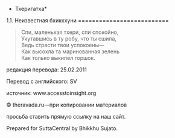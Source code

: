 * Тхеригатха*

1\.1\. Неизвестная бхиккхуни
\=\=\=\=\=\=\=\=\=\=\=\=\=\=\=\=\=\=\=\=\=\=\=\=\=\=

> Cпи, маленькая тхери, спи спокойно,  
> Укутавшись в ту робу, что ты сшила,  
> Ведь страсти твои успокоены—  
> Как высохла та маринованная зелень  
> Как только выкипел горшок\.

редакция перевода: 25\.02\.2011

Перевод с английского: SV

источник: www\.accesstoinsight\.org

© theravada\.ru—при копировании материалов

просьба ставить прямую ссылку на наш сайт\.

Prepared for SuttaCentral by Bhikkhu Sujato\.